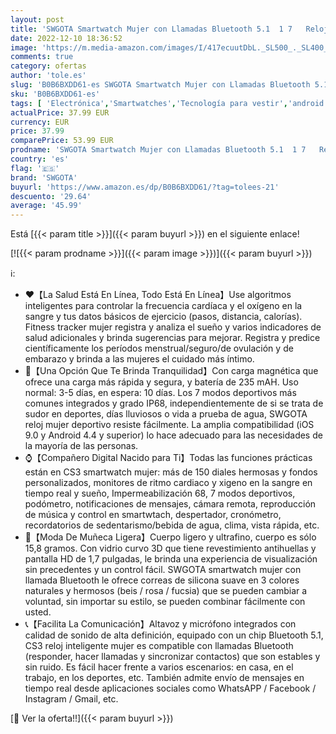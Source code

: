 ```yaml
---
layout: post
title: 'SWGOTA Smartwatch Mujer con Llamadas Bluetooth 5.1  1 7   Reloj Inteligente IP68 con Frecuencia Cardíaca  SpO2 y Monitor de Sueño  Notificaciones Inteligentes Android iOS 3 Correas Rosa  Regalo Mujer'
date: 2022-12-10 18:36:52
image: 'https://m.media-amazon.com/images/I/417ecuutDbL._SL500_._SL400_.jpg'
comments: true
category: ofertas
author: 'tole.es'
slug: 'B0B6BXDD61-es SWGOTA Smartwatch Mujer con Llamadas Bluetooth 5.1 1 7...'
sku: 'B0B6BXDD61-es'
tags: [ 'Electrónica','Smartwatches','Tecnología para vestir','android','swgota','🇪🇸', ]
actualPrice: 37.99 EUR
currency: EUR
price: 37.99
comparePrice: 53.99 EUR
prodname: 'SWGOTA Smartwatch Mujer con Llamadas Bluetooth 5.1  1 7   Reloj Inteligente IP68 con Frecuencia Cardíaca  SpO2 y Monitor de Sueño  Notificaciones Inteligentes Android iOS 3 Correas Rosa  Regalo Mujer'
country: 'es'
flag: '🇪🇸'
brand: 'SWGOTA'
buyurl: 'https://www.amazon.es/dp/B0B6BXDD61/?tag=tolees-21'
descuento: '29.64'
average: '45.99'
---
```


Está [{{< param title >}}]({{< param buyurl >}}) en el siguiente enlace!

[![{{< param prodname >}}]({{< param image >}})]({{< param buyurl >}})

ℹ️:

- ❤️【La Salud Está En Línea, Todo Está En Línea】Use algoritmos inteligentes para controlar la frecuencia cardíaca y el oxígeno en la sangre y tus datos básicos de ejercicio (pasos, distancia, calorías). Fitness tracker mujer registra y analiza el sueño y varios indicadores de salud adicionales y brinda sugerencias para mejorar. Registra y predice científicamente los períodos menstrual/seguro/de ovulación y de embarazo y brinda a las mujeres el cuidado más íntimo.
- 🌷【Una Opción Que Te Brinda Tranquilidad】Con carga magnética que ofrece una carga más rápida y segura, y batería de 235 mAH. Uso normal: 3-5 días, en espera: 10 días. Los 7 modos deportivos más comunes integrados y grado IP68, independientemente de si se trata de sudor en deportes, días lluviosos o vida a prueba de agua, SWGOTA reloj mujer deportivo resiste fácilmente. La amplia compatibilidad (iOS 9.0 y Android 4.4 y superior) lo hace adecuado para las necesidades de la mayoría de las personas.
- ⌚【Compañero Digital Nacido para Ti】Todas las funciones prácticas están en CS3 smartwatch mujer: más de 150 diales hermosas y fondos personalizados, monitores de ritmo cardiaco y xigeno en la sangre en tiempo real y sueño, Impermeabilización 68, 7 modos deportivos, podómetro, notificaciones de mensajes, cámara remota, reproducción de música y control en smartwtach, despertador, cronómetro, recordatorios de sedentarismo/bebida de agua, clima, vista rápida, etc.
- 🌈【Moda De Muñeca Ligera】Cuerpo ligero y ultrafino, cuerpo es sólo 15,8 gramos. Con vidrio curvo 3D que tiene revestimiento antihuellas y pantalla HD de 1,7 pulgadas, le brinda una experiencia de visualización sin precedentes y un control fácil. SWGOTA smartwatch mujer con llamada Bluetooth le ofrece correas de silicona suave en 3 colores naturales y hermosos (beis / rosa / fucsia) que se pueden cambiar a voluntad, sin importar su estilo, se pueden combinar fácilmente con usted.
- 📞【Facilita La Comunicación】Altavoz y micrófono integrados con calidad de sonido de alta definición, equipado con un chip Bluetooth 5.1, CS3 reloj inteligente mujer es compatible con llamadas Bluetooth (responder, hacer llamadas y sincronizar contactos) que son estables y sin ruido. Es fácil hacer frente a varios escenarios: en casa, en el trabajo, en los deportes, etc. También admite envío de mensajes en tiempo real desde aplicaciones sociales como WhatsAPP / Facebook / Instagram / Gmail, etc.

[🛒 Ver la oferta!!]({{< param buyurl >}})
